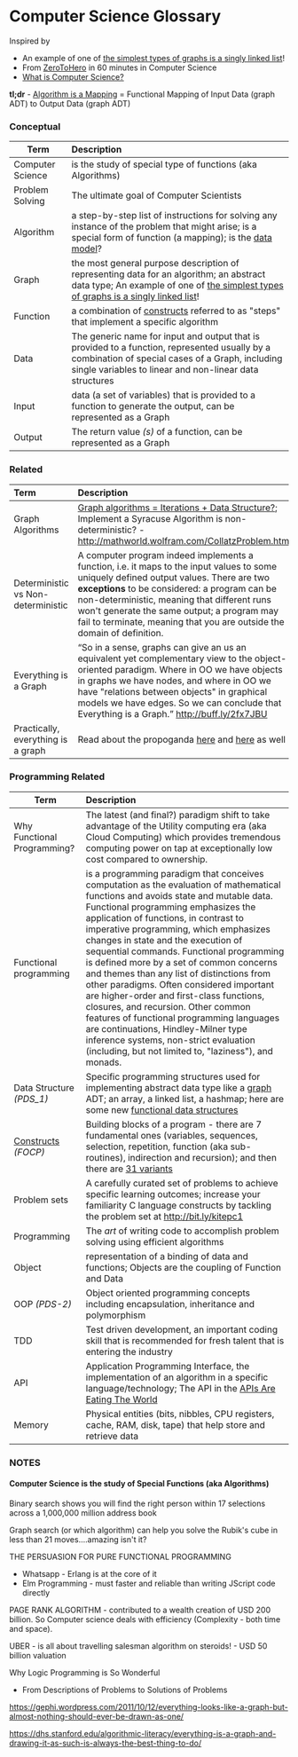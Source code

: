 # Computer Science Glossary

Inspired by 
 - An example of one of [the simplest types of graphs is a singly linked list]!
 - From [ZeroToHero] in 60 minutes in Computer Science 
 - [What is Computer Science?]

**tl;dr** -  [Algorithm is a Mapping] = Functional Mapping of Input Data (graph ADT) to Output Data (graph ADT)

### Conceptual
| Term          | Description |
|---------------|:------------|
|Computer Science | is the study of special type of functions (aka Algorithms) |
|Problem Solving| The ultimate goal of Computer Scientists |
|Algorithm   |  a step-by-step list of instructions for solving any instance of the problem that might arise; is a special form of function (a mapping); is the [data model]?
|Graph       | the most general purpose description of representing data for an algorithm; an abstract data type; An example of one of [the simplest types of graphs is a singly linked list]!|
|Function    | a combination of [constructs][Constructs] referred to as "steps" that implement a specific algorithm |
|Data | The generic name for input and output that is provided to a function, represented usually by a combination of special cases of a Graph, including single variables to linear and non-linear data structures |
|Input       | data (a set of variables) that is provided to a function to generate the output, can be represented as a Graph |
|Output      | The return value _(s)_ of a function, can be represented as a Graph |

### Related 
| Term          | Description |
|:---------------|:------------|
|Graph Algorithms | [Graph algorithms = Iterations + Data Structure?]; Implement a Syracuse Algorithm is non-deterministic?  - http://mathworld.wolfram.com/CollatzProblem.html
|Deterministic vs Non-deterministic| A computer program indeed implements a function, i.e. it maps to the input values to some uniquely defined output values. There are two **exceptions** to be considered: a program can be non-deterministic, meaning that different runs won't generate the same output; a program may fail to terminate, meaning that you are outside the domain of definition.|
|Everything is a Graph| “So in a sense, graphs can give an us an equivalent yet complementary view to the object-oriented paradigm. Where in OO we have objects in graphs we have nodes, and where in OO we have "relations between objects" in graphical models we have edges. So we can conclude that Everything is a Graph.” http://buff.ly/2fx7JBU 
|Practically, everything is a graph | Read about the propoganda  [here](http://www.tcl-sfs.uni-tuebingen.de/~cornell/prolog/Propaganda.html) and [here](http://www.tcl-sfs.uni-tuebingen.de/~cornell/prolog/Graphs001.html) as well  |


### Programming Related 

| Term          | Description |
|---------------|:------------|
|Why Functional Programming?| The latest (and final?) paradigm shift to  take advantage of the Utility computing era (aka Cloud Computing) which provides tremendous computing power on tap at exceptionally low cost compared to ownership. 
|Functional programming|  is a programming paradigm that conceives computation as the evaluation of mathematical functions and avoids state and mutable data. Functional programming emphasizes the application of functions, in contrast to imperative programming, which emphasizes changes in state and the execution of sequential commands. Functional programming is defined more by a set of common concerns and themes than any list of distinctions from other paradigms. Often considered important are higher-order and first-class functions, closures, and recursion. Other common features of functional programming languages are continuations, Hindley-Milner type inference systems, non-strict evaluation (including, but not limited to, "laziness"), and monads. |
|Data Structure _(PDS_1)_| Specific programming structures used for implementing abstract data type like a [graph] ADT; an array, a linked list, a hashmap; here are some new [functional data structures](http://bit.ly/functionalDS)|
|[Constructs] _(FOCP)_ | Building blocks of a program - there are 7 fundamental ones (variables, sequences, selection, repetition, function (aka sub-routines), indirection and recursion); and then there are [31 variants]
|Problem sets | A carefully curated set of problems to achieve specific learning outcomes; increase your familiarity C language constructs by tackling the problem set at http://bit.ly/kitepc1  | 
|Programming| The _art_ of writing code to accomplish problem solving using efficient algorithms |
|Object| representation of a binding of data and functions; Objects are the coupling of Function and Data 
|OOP _(PDS-2)_| Object oriented programming concepts including encapsulation, inheritance and polymorphism 
|TDD | Test driven development, an important coding skill that is recommended for fresh talent that is entering the industry |
|API | Application Programming Interface, the implementation of an algorithm in a specific language/technology; The API in the [APIs Are Eating The World]
|Memory| Physical entities (bits, nibbles, CPU registers, cache, RAM, disk, tape) that help store and retrieve data 


[What is Computer Science?]: https://interactivepython.org/runestone/static/pythonds/Introduction/WhatIsComputerScience.html
[Algorithm is a Mapping]: http://j.mp/algorithmIsAMapping
[Constructs]: http://j.mp/constructAnalogy
[31 variants]: https://en.wikipedia.org/wiki/Category:Programming_constructs
[APIs Are Eating The World]: http://www.informationweek.com/mobile/mobile-applications/apis-are-eating-the-world/a/d-id/1320551
[data model]: https://en.wikipedia.org/wiki/Data_model
[graph]: https://www.cs.bu.edu/teaching/c/graph/linked/
[the simplest types of graphs is a singly linked list]: https://www.topcoder.com/community/data-science/data-science-tutorials/introduction-to-graphs-and-their-data-structures-section-1/
[ZeroToHero]: https://medium.freecodecamp.com/from-zero-to-front-end-hero-part-1-7d4f7f0bff02#.5aard5in7
[Graph algorithms = Iterations + Data Structure?]: https://web.engr.oregonstate.edu/~erwig/papers/GraphAlg=Iter+DS_WG92.pdf


### NOTES 

#### Computer Science is the study of Special Functions (aka Algorithms) 

Binary search shows you will find the right person within 17 selections across a 1,000,000 million address book 

Graph search (or which algorithm) can help you solve the Rubik's cube in less than 21 moves....amazing isn't it? 

THE PERSUASION FOR PURE FUNCTIONAL PROGRAMMING 
 - Whatsapp - Erlang is at the core of it
 - Elm Programming - must faster and reliable than writing JScript code directly 

PAGE RANK ALGORITHM - contributed to a wealth creation of USD 200 billion. 
So Computer science deals with efficiency (Complexity - both time and space). 

UBER - is all about travelling salesman algorithm on steroids!  - USD 50 billion valuation 

Why Logic Programming is So Wonderful
   - From Descriptions of Problems to Solutions of Problems

https://gephi.wordpress.com/2011/10/12/everything-looks-like-a-graph-but-almost-nothing-should-ever-be-drawn-as-one/

https://dhs.stanford.edu/algorithmic-literacy/everything-is-a-graph-and-drawing-it-as-such-is-always-the-best-thing-to-do/
